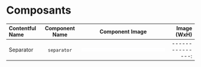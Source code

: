 # Composants

| Contentful Name         | Component Name                | Component Image                                             | Image (WxH)    |
|:----------------------- |:-----------------------------:|:-----------------------------------------------------------:|---------------:|
| Separator               | `separator`                   | ![separator](images/separator.png)                          |---------------:|

